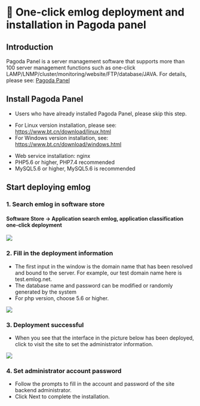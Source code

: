 # &#x1f964; One-click emlog deployment and installation in Pagoda panel

## Introduction

Pagoda Panel is a server management software that supports more than 100 server management functions such as one-click LAMP/LNMP/cluster/monitoring/website/FTP/database/JAVA. For details, please see: [Pagoda Panel](https://www.bt.cn)

## Install Pagoda Panel

- Users who have already installed Pagoda Panel, please skip this step.

* For Linux version installation, please see: https://www.bt.cn/download/linux.html
* For Windows version installation, see: https://www.bt.cn/download/windows.html

- Web service installation: nginx
- PHP5.6 or higher, PHP7.4 recommended
- MySQL5.6 or higher, MySQL5.6 is recommended

## Start deploying emlog

### 1. Search emlog in software store

#### Software Store -> Application search emlog, application classification one-click deployment

[![](https://oss.emlog.net/img/bt1.png)](https://oss.emlog.net/img/bt1.png)

### 2. Fill in the deployment information

- The first input in the window is the domain name that has been resolved and bound to the server. For example, our test domain name here is test.emlog.net.
- The database name and password can be modified or randomly generated by the system
- For php version, choose 5.6 or higher.

[![](https://oss.emlog.net/img/bt2.png)](https://oss.emlog.net/img/bt2.png)

### 3. Deployment successful

- When you see that the interface in the picture below has been deployed, click to visit the site to set the administrator information.

[![](https://oss.emlog.net/img/bt4.png)](https://oss.emlog.net/img/bt4.png)

### 4. Set administrator account password

- Follow the prompts to fill in the account and password of the site backend administrator.
- Click Next to complete the installation.
